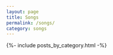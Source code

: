 ```yaml
---
layout: page
title: Songs
permalink: /songs/
category: songs 
---
```

{%- include posts_by_category.html -%}
